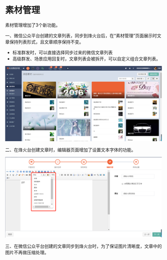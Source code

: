 # 素材管理

素材管理增加了3个新功能。

一、微信公众平台创建的文章列表，同步到烽火台后，在“素材管理”页面展示时文章保持列表形式，且文章顺序保持不变。

* 标准群发时，可以直接选择同步过来的微信文章列表
* 高级群发、场景应用回复时，文章列表会被拆开，可以自定义组合文章列表。

![](/assets/import.png)

二、在烽火台创建文章时，编辑器页面增加了设置文本字体的功能。

![](/assets/1530608903.jpg)

三、在微信公众平台创建的文章同步到烽火台时，为了保证图片清晰度，文章中的图片不再做压缩处理。





